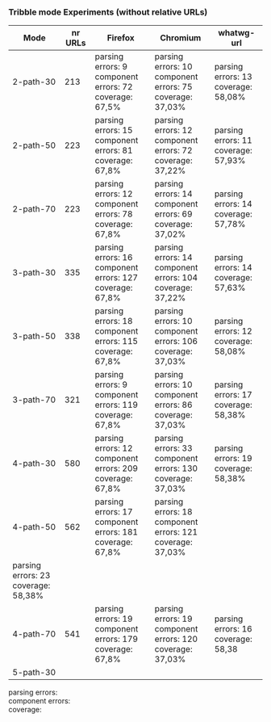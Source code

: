 ### Tribble mode Experiments (without relative URLs)

Mode | nr URLs | Firefox | Chromium | whatwg-url |
--- | --- | --- | --- | --- |
2-path-30 | 213 | parsing errors: 9<br> component errors: 72 <br> coverage: 67,5% | parsing errors: 10<br> component errors: 75<br> coverage: 37,03% | parsing errors: 13 <br> coverage: 58,08% |
2-path-50 | 223 | parsing errors: 15<br> component errors: 81<br> coverage: 67,8% | parsing errors: 12<br> component errors: 72<br> coverage: 37,22% | parsing errors: 11<br> coverage: 57,93% |
2-path-70 | 223 | parsing errors: 12<br> component errors: 78<br> coverage: 67,8% | parsing errors: 14 <br> component errors: 69 <br> coverage: 37,02% | parsing errors: 14<br> coverage: 57,78% |
3-path-30 | 335 | parsing errors: 16 <br> component errors: 127 <br> coverage: 67,8% | parsing errors: 14 <br> component errors: 104<br> coverage: 37,22% | parsing errors: 14 <br>  coverage: 57,63% |
3-path-50 | 338 | parsing errors: 18 <br> component errors: 115 <br> coverage: 67,8% | parsing errors: 10 <br> component errors: 106<br> coverage:  37,03% |parsing errors: 12<br> coverage: 58,08% |
3-path-70 | 321 | parsing errors: 9<br> component errors: 119 <br> coverage: 67,8% | parsing errors: 10<br> component errors: 86 <br> coverage: 37,03% |parsing errors: 17 <br> coverage: 58,38% |
4-path-30 | 580 |  parsing errors: 12<br> component errors: 209 <br> coverage: 67,8% | parsing errors: 33 <br> component errors: 130 <br> coverage: 37,03% |parsing errors: 19 <br> coverage: 58,38% |
4-path-50 | 562 |  parsing errors: 17<br> component errors: 181<br> coverage:  67,8% | parsing errors: 18 <br> component errors: 121 <br> coverage: 37,03% |
parsing errors: 23 <br> coverage:  58,38%|
4-path-70 | 541 | parsing errors: 19<br> component errors: 179 <br> coverage: 67,8% | parsing errors: 19 <br> component errors: 120 <br> coverage: 37,03% |parsing errors: 16 <br> coverage:  58,38|
5-path-30 |  































parsing errors: <br> component errors: <br> coverage: 
